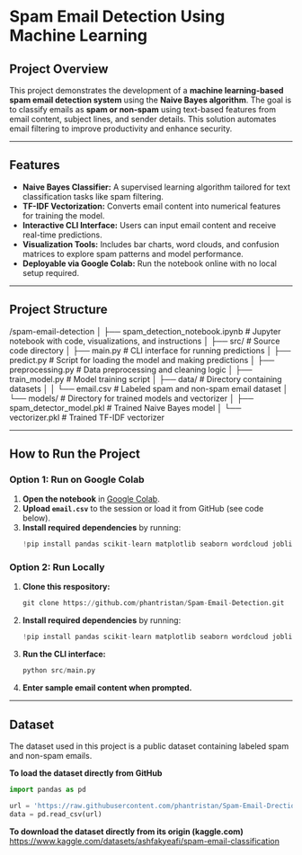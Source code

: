 # **Spam Email Detection Using Machine Learning**

## **Project Overview**
This project demonstrates the development of a **machine learning-based spam email detection system** using the **Naive Bayes algorithm**. The goal is to classify emails as **spam or non-spam** using text-based features from email content, subject lines, and sender details. This solution automates email filtering to improve productivity and enhance security.

---

## **Features**
- **Naive Bayes Classifier:** A supervised learning algorithm tailored for text classification tasks like spam filtering.
- **TF-IDF Vectorization:** Converts email content into numerical features for training the model.
- **Interactive CLI Interface:** Users can input email content and receive real-time predictions.
- **Visualization Tools:** Includes bar charts, word clouds, and confusion matrices to explore spam patterns and model performance.
- **Deployable via Google Colab:** Run the notebook online with no local setup required.

---

## **Project Structure**
/spam-email-detection
│
├── spam_detection_notebook.ipynb   # Jupyter notebook with code, visualizations, and instructions
│
├── src/                            # Source code directory
│   ├── main.py                     # CLI interface for running predictions
│   ├── predict.py                  # Script for loading the model and making predictions
│   ├── preprocessing.py            # Data preprocessing and cleaning logic
│   ├── train_model.py              # Model training script
│   ├── data/                       # Directory containing datasets
│   │   └── email.csv               # Labeled spam and non-spam email dataset
│   └── models/                     # Directory for trained models and vectorizer
│       ├── spam_detector_model.pkl # Trained Naive Bayes model
│       └── vectorizer.pkl          # Trained TF-IDF vectorizer


---

## **How to Run the Project**

### **Option 1: Run on Google Colab**
1. **Open the notebook** in [Google Colab](https://colab.research.google.com/).
2. **Upload `email.csv`** to the session or load it from GitHub (see code below).
3. **Install required dependencies** by running:
   ```python
   !pip install pandas scikit-learn matplotlib seaborn wordcloud joblib
   
### **Option 2: Run Locally**
1. **Clone this respository:**
   ```python
   git clone https://github.com/phantristan/Spam-Email-Detection.git 
2. **Install required dependencies** by running:
   ```python
   !pip install pandas scikit-learn matplotlib seaborn wordcloud joblib
3. **Run the CLI interface:**
   ```python
   python src/main.py
4. **Enter sample email content when prompted.**

---

## **Dataset**
The dataset used in this project is a public dataset containing labeled spam and non-spam emails.

**To load the dataset directly from GitHub**
```python
import pandas as pd

url = 'https://raw.githubusercontent.com/phantristan/Spam-Email-Drection/main/src/data/email.csv'
data = pd.read_csv(url) 
```
**To download the dataset directly from its origin (kaggle.com)**
https://www.kaggle.com/datasets/ashfakyeafi/spam-email-classification


